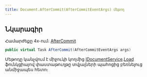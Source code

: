 ```yaml
---
title: Document.AfterCommit(AfterCommitEventArgs) մեթոդ
---
```


## Նկարագիր

Համարժեքը 4x-ում։ [AfterCommit](https://armsoft.github.io/as4x-docs/HTM/ProgrGuide/ScriptProcs/AfterCommit.html)

```c#
public virtual Task AfterCommit(AfterCommitEventArgs args)
```

Մեթոդը կանչվում է միջուկի կողմից [IDocumentService](../../services/IDocumentService.md).[Load](../../services/IDocumentService/Load.md) ֆունկցիայով փաստաթուղթը տվյալների պահոցից բեռնելուց անմիջապես հետո։

